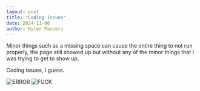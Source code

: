 ```yaml
---
layout: post
title: "Coding Issues"
date: 2024-11-06
author: Kyler Pasceri
---
```


Minor things such as a missing space can cause the entire thing to not run properly, the page still showed up but without any of the minor things that I was trying to get to show up.

Coding issues, I guess.

![ERROR](/Assingment3/Error.jpg)
![FUCK](/Assingment3/FUCK.jpg)
